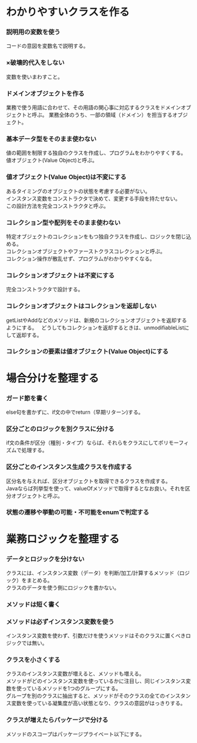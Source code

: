 # わかりやすいクラスを作る

### 説明用の変数を使う
コードの意図を変数名で説明する。

### ×破壊的代入をしない
変数を使いまわすこと。

### ドメインオブジェクトを作る
業務で使う用語に合わせて、その用語の関心事に対応するクラスをドメインオブジェクトと呼ぶ。
業務全体のうち、一部の領域（ドメイン）を担当するオブジェクト。

### 基本データ型をそのまま使わない
値の範囲を制限する独自のクラスを作成し、プログラムをわかりやすくする。  
値オブジェクト(Value Object)と呼ぶ。  

### 値オブジェクト(Value Object)は不変にする
あるタイミングのオブジェクトの状態を考慮する必要がない。  
インスタンス変数をコンストラクタで決めて、変更する手段を持たせない。  
この設計方法を完全コンストラクタと呼ぶ。  

### コレクション型や配列をそのまま使わない
特定オブジェクトのコレクションをもつ独自クラスを作成し、ロジックを閉じ込める。  
コレクションオブジェクトやファーストクラスコレクションと呼ぶ。  
コレクション操作が散乱せず、プログラムがわかりやすくなる。  

### コレクションオブジェクトは不変にする
完全コンストラクタで設計する。  

### コレクションオブジェクトはコレクションを返却しない
getListやAddなどのメソッドは、新規のコレクションオブジェクトを返却するようにする。  
どうしてもコレクションを返却するときは、unmodifiableListにして返却する。  

### コレクションの要素は値オブジェクト(Value Object)にする

# 場合分けを整理する

### ガード節を書く
else句を書かずに、if文の中でreturn（早期リターン)する。

### 区分ごとのロジックを別クラスに分ける
if文の条件が区分（種別・タイプ）ならば、それらをクラスにしてポリモーフィズムで処理する。

### 区分ごとのインスタンス生成クラスを作成する
区分名を与えれば、区分オブジェクトを取得できるクラスを作成する。  
Javaならば列挙型を使って、valueOfメソッドで取得するとなお良い。それを区分オブジェクトと呼ぶ。  

### 状態の遷移や挙動の可能・不可能をenumで判定する

# 業務ロジックを整理する

### データとロジックを分けない
クラスには、インスタンス変数（データ）を判断/加工/計算するメソッド（ロジック）をまとめる。  
クラスのデータを使う側にロジックを書かない。  

### メソッドは短く書く

### メソッドは必ずインスタンス変数を使う
インスタンス変数を使わず、引数だけを使うメソッドはそのクラスに置くべきロジックでは無い。

### クラスを小さくする
クラスのインスタンス変数が増えると、メソッドも増える。   
メソッドがどのインスタンス変数を使っているかに注目し、同じインスタンス変数を使っているメソッドを1つのグループにする。  
グループを別のクラスに抽出すると、メソッドがそのクラスの全てのインスタンス変数を使っている凝集度が高い状態となり、クラスの意図がはっきりする。  

### クラスが増えたらパッケージで分ける
メソッドのスコープはパッケージプライベート以下にする。








